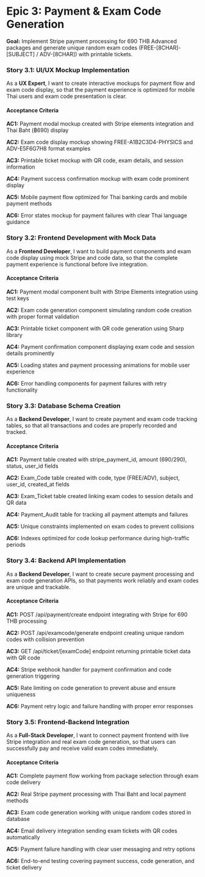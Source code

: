 # Epic 3: Payment & Exam Code Generation

**Goal:** Implement Stripe payment processing for 690 THB Advanced packages and generate unique random exam codes (FREE-[8CHAR]-[SUBJECT] / ADV-[8CHAR]) with printable tickets.

### Story 3.1: UI/UX Mockup Implementation

As a **UX Expert**,
I want to create interactive mockups for payment flow and exam code display,
so that the payment experience is optimized for mobile Thai users and exam code presentation is clear.

#### Acceptance Criteria

**AC1:** Payment modal mockup created with Stripe elements integration and Thai Baht (฿690) display

**AC2:** Exam code display mockup showing FREE-A1B2C3D4-PHYSICS and ADV-E5F6G7H8 format examples

**AC3:** Printable ticket mockup with QR code, exam details, and session information

**AC4:** Payment success confirmation mockup with exam code prominent display

**AC5:** Mobile payment flow optimized for Thai banking cards and mobile payment methods

**AC6:** Error states mockup for payment failures with clear Thai language guidance

### Story 3.2: Frontend Development with Mock Data

As a **Frontend Developer**,
I want to build payment components and exam code display using mock Stripe and code data,
so that the complete payment experience is functional before live integration.

#### Acceptance Criteria

**AC1:** Payment modal component built with Stripe Elements integration using test keys

**AC2:** Exam code generation component simulating random code creation with proper format validation

**AC3:** Printable ticket component with QR code generation using Sharp library

**AC4:** Payment confirmation component displaying exam code and session details prominently

**AC5:** Loading states and payment processing animations for mobile user experience

**AC6:** Error handling components for payment failures with retry functionality

### Story 3.3: Database Schema Creation

As a **Backend Developer**,
I want to create payment and exam code tracking tables,
so that all transactions and codes are properly recorded and tracked.

#### Acceptance Criteria

**AC1:** Payment table created with stripe_payment_id, amount (690/290), status, user_id fields

**AC2:** Exam_Code table created with code, type (FREE/ADV), subject, user_id, created_at fields

**AC3:** Exam_Ticket table created linking exam codes to session details and QR data

**AC4:** Payment_Audit table for tracking all payment attempts and failures

**AC5:** Unique constraints implemented on exam codes to prevent collisions

**AC6:** Indexes optimized for code lookup performance during high-traffic periods

### Story 3.4: Backend API Implementation

As a **Backend Developer**,
I want to create secure payment processing and exam code generation APIs,
so that payments work reliably and exam codes are unique and trackable.

#### Acceptance Criteria

**AC1:** POST /api/payment/create endpoint integrating with Stripe for 690 THB processing

**AC2:** POST /api/examcode/generate endpoint creating unique random codes with collision prevention

**AC3:** GET /api/ticket/[examCode] endpoint returning printable ticket data with QR code

**AC4:** Stripe webhook handler for payment confirmation and code generation triggering

**AC5:** Rate limiting on code generation to prevent abuse and ensure uniqueness

**AC6:** Payment retry logic and failure handling with proper error responses

### Story 3.5: Frontend-Backend Integration

As a **Full-Stack Developer**,
I want to connect payment frontend with live Stripe integration and real exam code generation,
so that users can successfully pay and receive valid exam codes immediately.

#### Acceptance Criteria

**AC1:** Complete payment flow working from package selection through exam code delivery

**AC2:** Real Stripe payment processing with Thai Baht and local payment methods

**AC3:** Exam code generation working with unique random codes stored in database

**AC4:** Email delivery integration sending exam tickets with QR codes automatically

**AC5:** Payment failure handling with clear user messaging and retry options

**AC6:** End-to-end testing covering payment success, code generation, and ticket delivery
